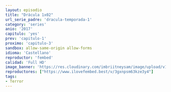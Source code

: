 ```yaml
---
layout: episodio
title: "Drácula 1x02"
url_serie_padre: 'dracula-temporada-1'
category: 'series'
anio: '2017'
capitulo: 'yes'
prev: 'capitulo-1'
proximo: 'capitulo-3'
sandbox: allow-same-origin allow-forms
idioma: 'Castellano'
reproductor: 'fembed'
calidad: 'Full HD'
image_banner: 'https://res.cloudinary.com/imbriitneysam/image/upload/v1546545022/reason1-banner-min.jpg'
reproductores: ["https://www.ilovefembed.best/v/3gxnpsm63kze3y4"]
tags:
- Terror
---
```











